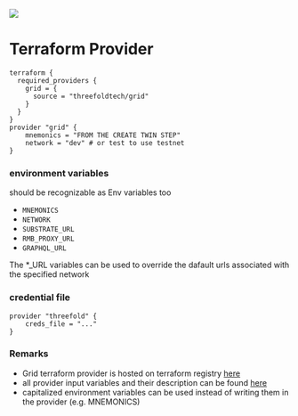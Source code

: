 ![](terraform/img//terraform_.png)

# Terraform Provider


```
terraform {
  required_providers {
    grid = {
      source = "threefoldtech/grid"
    }
  }
}
provider "grid" {
    mnemonics = "FROM THE CREATE TWIN STEP"
    network = "dev" # or test to use testnet
}
```

### environment variables

should be recognizable as Env variables too

- `MNEMONICS`
- `NETWORK`
- `SUBSTRATE_URL` 
- `RMB_PROXY_URL`
- `GRAPHQL_URL`

The *_URL variables can be used to override the dafault urls associated with the specified network

### credential file

```
provider "threefold" {
    creds_file = "..."
}

```

### Remarks

- Grid terraform provider is hosted on terraform registry [here](https://registry.terraform.io/providers/threefoldtech/grid/latest/docs?pollNotifications=true) 
- all provider input variables and their description can be found [here](https://github.com/threefoldtech/terraform-provider-grid/blob/development/docs/index.md)
- capitalized environment variables can be used instead of writing them in the provider (e.g. MNEMONICS)


